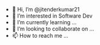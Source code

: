 - 👋 Hi, I’m @jitenderkumar21
- 👀 I’m interested in Software Dev
- 🌱 I’m currently learning ...
- 💞️ I’m looking to collaborate on ...
- 📫 How to reach me ...

<!---
jitenderkumar21/jitenderkumar21 is a ✨ special ✨ repository because its `README.md` (this file) appears on your GitHub profile.
You can click the Preview link to take a look at your changes.
--->
